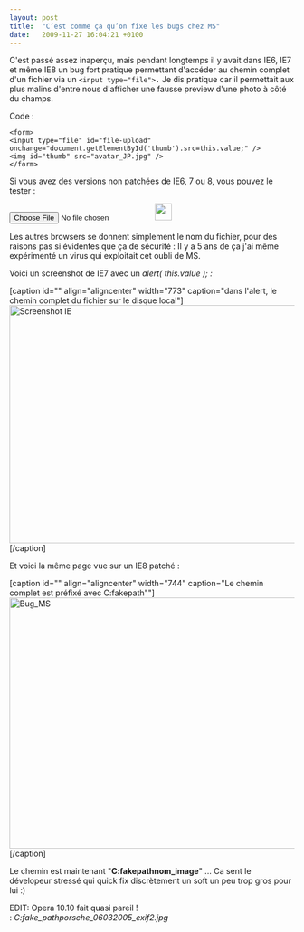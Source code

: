 ```yaml
---
layout: post
title:  "C’est comme ça qu’on fixe les bugs chez MS"
date:   2009-11-27 16:04:21 +0100
---
```

C'est passé assez inaperçu, mais pendant longtemps il y avait dans IE6, IE7 et même IE8 un bug fort pratique permettant d'accéder au chemin complet d'un fichier via un <code>&lt;input type="file"&gt;.</code> Je dis pratique car il permettait aux plus malins d'entre nous d'afficher une fausse preview d'une photo à côté du champs.

Code :
<pre><code>&lt;form&gt;
&lt;input type="file" id="file-upload" onchange="document.getElementById('thumb').src=this.value;" /&gt;
&lt;img id="thumb" src="avatar_JP.jpg" /&gt;
&lt;/form&gt;</code></pre>
Si vous avez des versions non patchées de IE6, 7 ou 8, vous pouvez le tester :

<form> <input id="file-upload" onchange="document.getElementById('thumb').src=this.value;" type="file" /> <img id="thumb" src="http://94.23.51.58/jpvincent/blog/wp-content/uploads/2010/05/avatar_JP_square.jpg" alt="" width="30" height="30" />
</form>Les autres browsers se donnent simplement le nom du fichier, pour des raisons pas si évidentes que ça de sécurité : Il y a 5 ans de ça j'ai même expérimenté un virus qui exploitait cet oubli de MS.

Voici un screenshot de IE7 avec un <em>alert( this.value ); :</em>

[caption id="" align="aligncenter" width="773" caption="dans l&#39;alert, le chemin complet du fichier sur le disque local"]<a href="http://jpv.typepad.com/.a/6a012875b0b7ba970c0120a6e214db970b-800wi"><img src="http://jpv.typepad.com/.a/6a012875b0b7ba970c0120a6e214db970b-800wi" alt="Screenshot IE" width="773" height="421" /></a>[/caption]

Et voici la même page vue sur un IE8 patché :

[caption id="" align="aligncenter" width="744" caption="Le chemin complet est préfixé avec C:fakepath&quot;"]<img src="http://jpv.typepad.com/.a/6a012875b0b7ba970c012875e4243f970c-800wi" alt="Bug_MS" width="744" height="444" />[/caption]

Le chemin est maintenant "<strong>C:fakepathnom_image</strong>" ... Ca sent le dévelopeur stressé qui quick fix discrètement un soft un peu trop gros pour lui :)

EDIT: Opera 10.10 fait quasi pareil ! : <em>C:fake_pathporsche_06032005_exif2.jpg</em>
